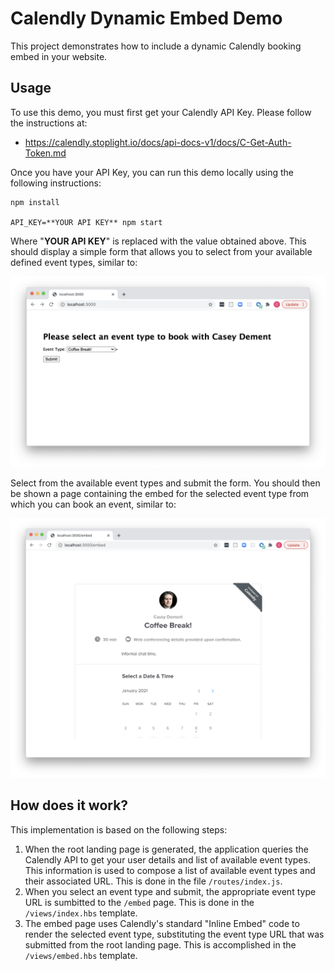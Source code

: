 # Calendly Dynamic Embed Demo
This project demonstrates how to include a dynamic Calendly booking embed in your website.

## Usage
To use this demo, you must first get your Calendly API Key.  Please follow the instructions at:

* https://calendly.stoplight.io/docs/api-docs-v1/docs/C-Get-Auth-Token.md

Once you have your API Key, you can run this demo locally using the following instructions:

```
npm install

API_KEY=**YOUR API KEY** npm start
```

Where "**YOUR API KEY**" is replaced with the value obtained above.  This should display a simple form that allows you to select from your available defined event types, similar to:

![Form Example](form.png)

Select from the available event types and submit the form.  You should then be shown a page containing the embed for the selected event type from which you can book an event, similar to:

![Event Type Example](event.png)

## How does it work?
This implementation is based on the following steps:

1. When the root landing page is generated, the application queries the Calendly API to get your user details and list of available event types.  This information is used to compose a list of available event types and their associated URL.  This is done in the file `/routes/index.js`.
2. When you select an event type and submit, the appropriate event type URL is sumbitted to the `/embed` page.  This is done in the `/views/index.hbs` template.
3. The embed page uses Calendly's standard "Inline Embed" code to render the selected event type, substituting the event type URL that was submitted from the root landing page.  This is accomplished in the `/views/embed.hbs` template.